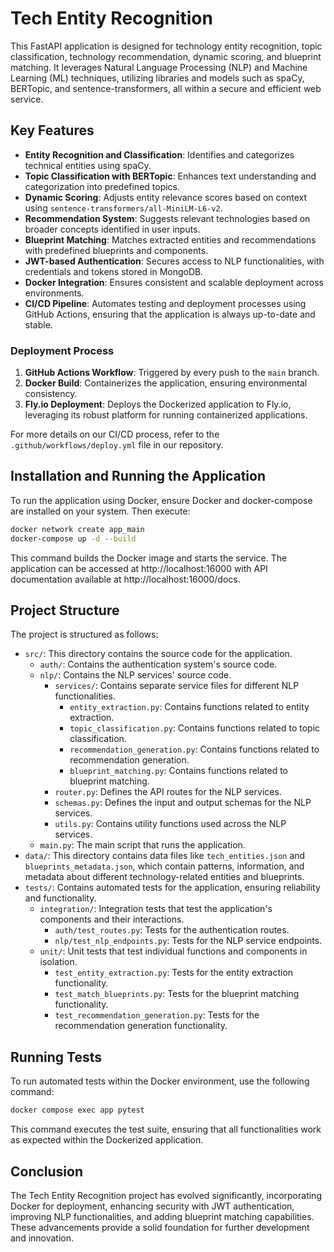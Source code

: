 # Tech Entity Recognition

This FastAPI application is designed for technology entity recognition, topic classification, technology recommendation,
dynamic scoring, and blueprint matching. It leverages Natural Language Processing (NLP) and Machine Learning (ML)
techniques, utilizing libraries and models such as spaCy, BERTopic, and sentence-transformers, all within a secure and
efficient web service.

## Key Features

- **Entity Recognition and Classification**: Identifies and categorizes technical entities using spaCy.
- **Topic Classification with BERTopic**: Enhances text understanding and categorization into predefined topics.
- **Dynamic Scoring**: Adjusts entity relevance scores based on context using `sentence-transformers/all-MiniLM-L6-v2`.
- **Recommendation System**: Suggests relevant technologies based on broader concepts identified in user inputs.
- **Blueprint Matching**: Matches extracted entities and recommendations with predefined blueprints and components.
- **JWT-based Authentication**: Secures access to NLP functionalities, with credentials and tokens stored in MongoDB.
- **Docker Integration**: Ensures consistent and scalable deployment across environments.
- **CI/CD Pipeline**: Automates testing and deployment processes using GitHub Actions, ensuring that the application is
  always up-to-date and stable.

### Deployment Process

1. **GitHub Actions Workflow**: Triggered by every push to the `main` branch.
2. **Docker Build**: Containerizes the application, ensuring environmental consistency.
3. **Fly.io Deployment**: Deploys the Dockerized application to Fly.io, leveraging its robust platform for running
   containerized applications.

For more details on our CI/CD process, refer to the `.github/workflows/deploy.yml` file in our repository.

## Installation and Running the Application

To run the application using Docker, ensure Docker and docker-compose are installed on your system. Then execute:

```bash
docker network create app_main
docker-compose up -d --build
```

This command builds the Docker image and starts the service. The application can be accessed at http://localhost:16000 
with API documentation available at http://localhost:16000/docs.


## Project Structure

The project is structured as follows:

- `src/`: This directory contains the source code for the application.
  - `auth/`: Contains the authentication system's source code.
  - `nlp/`: Contains the NLP services' source code.
    - `services/`: Contains separate service files for different NLP functionalities.
      - `entity_extraction.py`: Contains functions related to entity extraction.
      - `topic_classification.py`: Contains functions related to topic classification.
      - `recommendation_generation.py`: Contains functions related to recommendation generation.
      - `blueprint_matching.py`: Contains functions related to blueprint matching.
    - `router.py`: Defines the API routes for the NLP services.
    - `schemas.py`: Defines the input and output schemas for the NLP services.
    - `utils.py`: Contains utility functions used across the NLP services.
  - `main.py`: The main script that runs the application.
- `data/`: This directory contains data files like `tech_entities.json` and `blueprints_metadata.json`, which contain 
  patterns, information, and metadata about different technology-related entities and blueprints.
- `tests/`: Contains automated tests for the application, ensuring reliability and functionality.
  - `integration/`: Integration tests that test the application's components and their interactions.
    - `auth/test_routes.py`: Tests for the authentication routes.
    - `nlp/test_nlp_endpoints.py`: Tests for the NLP service endpoints.
  - `unit/`: Unit tests that test individual functions and components in isolation.
    - `test_entity_extraction.py`: Tests for the entity extraction functionality.
    - `test_match_blueprints.py`: Tests for the blueprint matching functionality.
    - `test_recommendation_generation.py`: Tests for the recommendation generation functionality.


## Running Tests

To run automated tests within the Docker environment, use the following command:

```bash
docker compose exec app pytest
```

This command executes the test suite, ensuring that all functionalities work as expected within the Dockerized 
application.


## Conclusion

The Tech Entity Recognition project has evolved significantly, incorporating Docker for deployment, enhancing security
with JWT authentication, improving NLP functionalities, and adding blueprint matching capabilities. These advancements
provide a solid foundation for further development and innovation.
